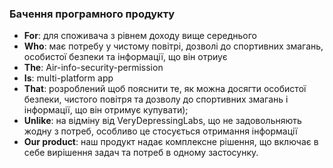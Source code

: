 ### Бачення програмного продукту

*  **For**: для споживача з рівнем доходу вище середнього
*  **Who**: має потребу у чистому повітрі, дозволі до спортивних змагань, особистої безпеки та інформації, що він отриує
*  **The**: Air-info-security-permission
*  **Is**: multi-platform app
*  **That**: розроблений щоб пояснити те, як можна досягти особистої безпеки, чистого повітря та дозволу до спортивних змагань і інформації, що він отримує 
купувати);
*  **Unlike**: на відміну від VeryDepressingLabs, що не задовольняють жодну з потреб, особливо це стосується отримання інформації
*  **Our product**: наш продукт надає комплексне рішення, що включає в себе вирішення задач та потреб в одному застосунку.